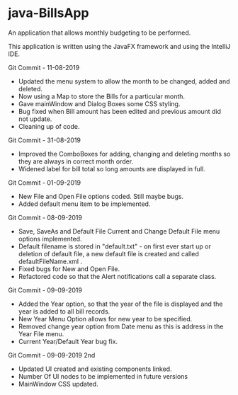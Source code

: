 # java-BillsApp
An application that allows monthly budgeting to be performed.

This application is written using the JavaFX framework and using the IntelliJ IDE.

Git Commit - 11-08-2019
- Updated the menu system to allow the month to be changed, added and deleted.
- Now using a Map to store the Bills for a particular month.
- Gave mainWindow and Dialog Boxes some CSS styling.
- Bug fixed when Bill amount has been edited and previous amount did not update.
- Cleaning up of code.

Git Commit - 31-08-2019
- Improved the ComboBoxes for adding, changing and deleting months so they are always in correct month order.
- Widened label for bill total so long amounts are displayed in full.

Git Commit - 01-09-2019
- New File and Open File options coded. Still maybe bugs.
- Added default menu item to be implemented.

Git Commit - 08-09-2019
- Save, SaveAs and Default File Current and Change Default File menu options implemented.
- Default filename is stored in "default.txt" - on first ever start up or deletion of default file, a new default file
  is created and called defaultFileName.xml .
- Fixed bugs for New and Open File.
- Refactored code so that the Alert notifications call a separate class.

Git Commit - 09-09-2019
- Added the Year option, so that the year of the file is displayed and the year is added to all bill records.
- New Year Menu Option allows for new year to be specified.
- Removed change year option from Date menu as this is address in the Year File menu.
- Current Year/Default Year bug fix.

Git Commit - 09-09-2019 2nd
- Updated UI created and existing components linked.
- Number Of UI nodes to be implemented in future versions
- MainWindow CSS updated.